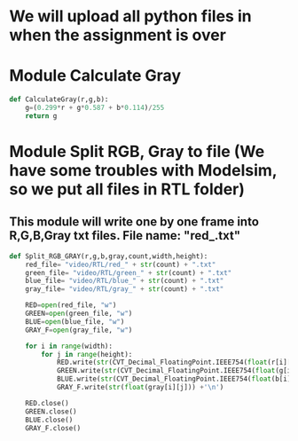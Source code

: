 # We will upload all python files in when the assignment is over
# Module Calculate Gray
```python
def CalculateGray(r,g,b):
    g=(0.299*r + g*0.587 + b*0.114)/255
    return g
```
# Module Split RGB, Gray to file (We have some troubles with Modelsim, so we put all files in RTL folder)
## This module will write one by one frame into R,G,B,Gray txt files. File name: "red_<frame number>.txt"
```python
def Split_RGB_GRAY(r,g,b,gray,count,width,height):
    red_file= "video/RTL/red_" + str(count) + ".txt"
    green_file= "video/RTL/green_" + str(count) + ".txt"
    blue_file= "video/RTL/blue_" + str(count) + ".txt"
    gray_file= "video/RTL/gray_" + str(count) + ".txt"

    RED=open(red_file, "w")
    GREEN=open(green_file, "w")
    BLUE=open(blue_file, "w")
    GRAY_F=open(gray_file, "w")

    for i in range(width):
        for j in range(height):
            RED.write(str(CVT_Decimal_FloatingPoint.IEEE754(float(r[i][j]))) + '\n')
            GREEN.write(str(CVT_Decimal_FloatingPoint.IEEE754(float(g[i][j]))) +'\n')
            BLUE.write(str(CVT_Decimal_FloatingPoint.IEEE754(float(b[i][j]))) +'\n')
            GRAY_F.write(str(float(gray[i][j])) +'\n')                                    

    RED.close()
    GREEN.close()
    BLUE.close()
    GRAY_F.close()
```
